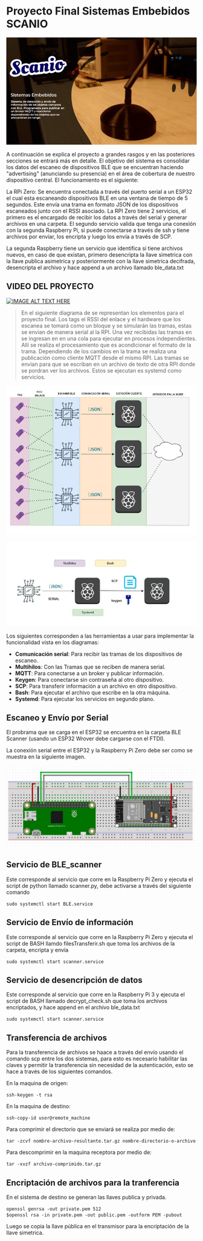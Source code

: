 # Proyecto Final Sistemas Embebidos SCANIO
![alt text](https://github.com/diegoavellanedat17/embedded-systems-3/blob/master/portadaFinal.JPG)

A continuación se explica el proyecto a grandes rasgos y en las posteriores secciones se entrará más en detalle. El objetivo del sistema es consolidar los datos del escaneo de dispositivos BLE que se encuentran haciendo "advertising" (anunciando su presencia) en el área de cobertura de nuestro dispositivo central. El funcionamiento es el siguiente:

La RPi Zero: Se encuentra conectada a través del puerto serial a un ESP32 el cual esta escaneando dispositivos BLE en una ventana de tiempo de 5 segundos. Este envía una trama en formato JSON de los dispositivos escaneados junto con el RSSI asociado. La RPI Zero tiene 2 servicios, el primero es el encargado de recibir los datos a través del serial y generar archivos en una carpeta. El segundo servicio valida que tenga una conexión con la segunda Raspberry Pi, si puede conectarse a través de ssh y tiene archivos por enviar, los encripta y luego los envía a través de SCP.

La segunda Raspberry tiene un servicio que identifica si tiene archivos nuevos, en caso de que existan, primero desencripta la llave simetrica con la llave publica asimetrica y posteriormente con la llave simetrica decifrada, desencripta el archivo y hace append a un archivo llamado ble_data.txt

## VIDEO DEL PROYECTO

[![IMAGE ALT TEXT HERE](https://img.youtube.com/vi/tXbs2OFO7R8/0.jpg)](https://www.youtube.com/watch?v=tXbs2OFO7R8)




> En el siguiente diagrama de se representan los elementos para el proyecto final. Los tags el RSSI del enlace y el hardware que los escanea se tomará como un bloque y se simularán
las tramas, estas se envian de manera serial al la RPI. Una vez recibidas las tramas en se ingresan en en una cola para ejecutar en procesos independientes. Allí se realiza el procesamiento 
que es acondicionar el formato de la trama. Dependiendo de los cambios en la trama se realiza una publicación como cliente MQTT desde el mismo RPI. Las tramas se envian para que se escriban
en un archivo de texto de otra RPI donde se pordran ver los archivos. Estos se ejecutan es systemd como servicios.

![alt text](https://github.com/diegoavellanedat17/embedded-systems-3/blob/master/diagram.JPG)

![alt text](https://github.com/diegoavellanedat17/embedded-systems-3/blob/master/diagram2.JPG)


Los siguientes corresponden a las herramientas a usar para implementar la funcionalidad vista en los diagramas:

- **Comunicación serial**: Para recibir las tramas de los dispositivos de escaneo. 
- **Multihilos**: Con las Tramas que se reciben de manera serial.
- **MQTT**: Para conectarse a un broker y publicar información.
- **Keygen**: Para conectarse sin contraseña al otro dispositivo.
- **SCP**: Para transferir información a un archivo en otro dispositivo.
- **Bash**: Para ejecutar el archivo que escribe en la otra máquina.
- **Systemd**: Para ejecutar los servicios en segundo plano.

## Escaneo y Envío por Serial

El probrama que se carga en el ESP32 se encuentra en la carpeta BLE Scanner (usando un ESP32 Wrover debe cargarse con el FTDI).

La conexión serial entre el ESP32 y la Raspberry Pi Zero debe ser como se muestra en la siguiente imagen. 

![alt text](https://github.com/diegoavellanedat17/embedded-systems-3/blob/master/circuito.JPG)

## Servicio de BLE_scanner

Este corresponde al servicio que corre en la Raspberry Pi Zero y ejecuta el script de python llamado scanner.py, debe activarse a través del siguiente comando 

```
sudo systemctl start BLE.service
```

## Servicio de Envío de información

Este corresponde al servicio que corre en la Raspberry Pi Zero y ejecuta el script de BASH llamdo filesTransferir.sh que toma los archivos de la carpeta, encripta y envía

```
sudo systemctl start scanner.service
```
## Servicio de desencripción de datos

Este corresponde al servicio que corre en la Raspberry Pi 3 y ejecuta el script de BASH llamado decrypt_check.sh que toma los archivos encriptados, y hace append en el archivo ble_data.txt

```
sudo systemctl start scanner.service
```

## Transferencia de archivos
Para la transferencia de archivos se haace a través del envío usando el comando scp entre los dos sistemas, para esto es necesario habilitar las claves y permitir la transferencia sin necesidad de la autenticación, esto se hace a través de los siguientes comandos. 

En la maquina de origen:
```
ssh-keygen -t rsa
```
En la maquina de destino:
```
ssh-copy-id user@remote_machine
```
Para comprimir el directorio que se enviará se realiza por medio de:
```
tar -zcvf nombre-archivo-resultante.tar.gz nombre-directorio-o-archivo
```

Para descomprimir en la maquina receptora por medio de:
```
tar -xvzf archivo-comprimido.tar.gz
```
## Encriptación de archivos para la tranferencia

En el sistema de destino se generan las llaves publica y privada. 

```
openssl genrsa -out private.pem 512
$openssl rsa -in private.pem -out public.pem -outform PEM -pubout

```
Luego se copia la llave pública en el transmisor para la encriptación de la llave simetrica. 


